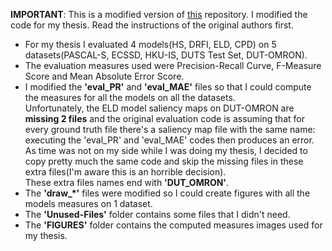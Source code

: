 **IMPORTANT**: This is a modified version of [this](https://github.com/yaoliUoA/evalsaliency) repository. I modified the code for my thesis. Read the instructions of the original authors first.  

* For my thesis I evaluated 4 models(HS, DRFI, ELD, CPD) on 5 datasets(PASCAL-S, ECSSD, HKU-IS, DUTS Test Set, DUT-OMRON).
* The evaluation measures used were Precision-Recall Curve, F-Measure Score and Mean Absolute Error Score.
* I modified the **'eval_PR'** and **'eval_MAE'** files so that I could compute the measures for all the models on all the datasets.  
Unfortunately, the ELD model saliency maps on DUT-OMRON are **missing 2 files** and the original evaluation code is assuming that for every ground truth file there's a saliency map file with the same name: executing the 'eval_PR' and 'eval_MAE' codes then produces an error.  
As time was not on my side while I was doing my thesis, I decided to copy pretty much the same code and skip the missing files in these extra files(I'm aware this is an horrible decision).  
These extra files names end with **'DUT_OMRON'**.
* The **'draw_\*'** files were modified so I could create figures with all the models measures on 1 dataset.
* The **'Unused-Files'** folder contains some files that I didn't need.
* The **'FIGURES'** folder contains the computed measures images used for my thesis. 
